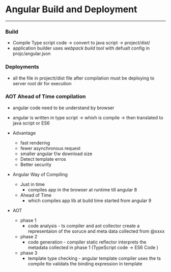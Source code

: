 # Angular Build and Deployment 

---

### Build 
* Compile Type script code -> convert to java script -> project/dist/  
* application builder uses *webpack build tool* with defualt config in projc/angular.json 

### Deployments 
* all the file in projectt/dist file after compilation  must be deploying to server root dir for execution 



### AOT Ahead of Time compilation 
* angular code need to be understand by browser 
* angular is written in type script -> whixh is compile -> then translated to java script or ES6 
* Advantage 
	* fast rendering 
	* fewer asynchronous request 
	* smaller angular f/w download size 
	* Detect template erros 
	* Better security 

* Angular Way of Compiling 
	* Just in time 
		* compiles app in the browser at runtime till angular 8 
	* Ahead of Time 
		* which compiles app lib at build time started from angular 9 



* AOT 
	* phase 1 
		* code analysis - ts compiler and aot collector create a representaion of the soruce and meta data collected from @xxxx 
	* phase 2 
		* code generation - compiler static reflector interprets the metadata collected in phase 1 (TypeScript code -> ES6 Code )
	* phase 3 
		* template type checking - angular template compiler uses the ts compile tto validats the binding expression in template 
